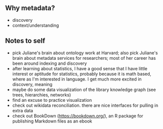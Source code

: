 ## Why metadata?

- discovery
- context/understanding

## Notes to self

- pick Juliane's brain about ontology work at Harvard; also pick Juliane's brain about metadata services for researchers; most of her career has been around indexing and discovery
- after learning about statistics, I have a good sense that I have little interest or aptitude for statistics, probably because it is math based, where as I'm interested in language. I get much more excited in discovery, meaning
- maybe do some data visualization of the library knowledge graph (see trees, hierarchies, networks)
- find an excuse to practice visualization
- check out wikidata reconciliation. there are nice interfaces for pulling in extra data
- check out BookDown (https://bookdown.org/), an R package for publishing Markdown files as an ebook
